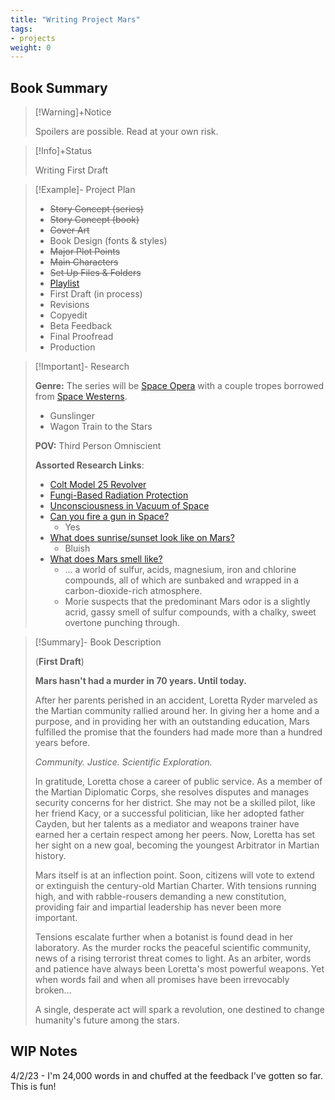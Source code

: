 ```yaml
---
title: "Writing Project Mars"
tags:
- projects
weight: 0
---
```


## Book Summary

>[!Warning]+Notice
>
> Spoilers are possible. Read at your own risk.


> [!Info]+Status
>
> Writing First Draft

>[!Example]- Project Plan
> 
> * ~~Story Concept (series)~~
> * ~~Story Concept (book)~~
> * ~~Cover Art~~
> * Book Design (fonts & styles)
> * ~~Major Plot Points~~
> * ~~Main Characters~~
> * ~~Set Up Files & Folders~~
> * [Playlist](/notes/space-opera-playlist.md)
> * First Draft (in process)
> * Revisions
> * Copyedit
> * Beta Feedback
> * Final Proofread
> * Production


>[!Important]- Research
>
>
>**Genre:** The series will be [Space Opera](https://tvtropes.org/pmwiki/pmwiki.php/Main/SpaceOpera) with a couple tropes borrowed from [Space Westerns](https://tvtropes.org/pmwiki/pmwiki.php/Main/SpaceWestern).
> * Gunslinger
> * Wagon Train to the Stars
>
>**POV:** Third Person Omniscient
>
>**Assorted Research Links**:
> * [Colt Model 25 Revolver](https://www.smith-wesson.com/product/model-25)  
> * [Fungi-Based Radiation Protection](https://www.biorxiv.org/content/10.1101/2020.07.16.205534v6)  
> * [Unconsciousness in Vacuum of Space](http://www.todayifoundout.com/index.php/2012/06/you-can-survive-being-exposed-to-the-near-vacuum-of-space-for-about-90-seconds-with-no-longterm-damage/) 
> * [Can you fire a gun in Space?](https://www.sciencefocus.com/space/can-you-fire-a-gun-in-space/) 
> 	* Yes
> * [What does sunrise/sunset look like on Mars?](https://solarsystem.nasa.gov/news/925/what-does-a-sunrise-sunset-look-like-on-mars/)
> 	* Bluish
> * [What does Mars smell like?](https://www.scientificamerican.com/article/what-does-mars-smell-like/)
> 	* ... a world of sulfur, acids, magnesium, iron and chlorine compounds, all of which are sunbaked and wrapped in a carbon-dioxide-rich atmosphere.
> 	* Morie suspects that the predominant Mars odor is a slightly acrid, gassy smell of sulfur compounds, with a chalky, sweet overtone punching through.
>


>[!Summary]- Book Description
> 
> (**First Draft**)
>
> **Mars hasn't had a murder in 70 years. Until today.**  
>
>After her parents perished in an accident, Loretta Ryder marveled as the Martian community rallied around her. In giving her a home and a purpose, and in providing her with an outstanding education, Mars fulfilled the promise that the founders had made more than a hundred years before.
>
>*Community. Justice. Scientific Exploration.*
>
>In gratitude, Loretta chose a career of public service. As a member of the Martian Diplomatic Corps, she resolves disputes and manages security concerns for her district. She may not be a skilled pilot, like her friend Kacy, or a successful politician, like her adopted father Cayden, but her talents as a mediator and weapons trainer have earned her a certain respect among her peers. Now, Loretta has set her sight on a new goal, becoming the youngest Arbitrator in Martian history.
>
>Mars itself is at an inflection point. Soon, citizens will vote to extend or extinguish the century-old Martian Charter. With tensions running high, and with rabble-rousers demanding a new constitution, providing fair and impartial leadership has never been more important.
>
> Tensions escalate further when a botanist is found dead in her laboratory. As the murder rocks the peaceful scientific community, news of a rising terrorist threat comes to light. As an arbiter, words and patience have always been Loretta's most powerful weapons. Yet when words fail and when all promises have been irrevocably broken...
>
> A single, desperate act will spark a revolution, one destined to change humanity's future among the stars.
> 


## WIP Notes

4/2/23 - I'm 24,000 words in and chuffed at the feedback I've gotten so far. This is fun!